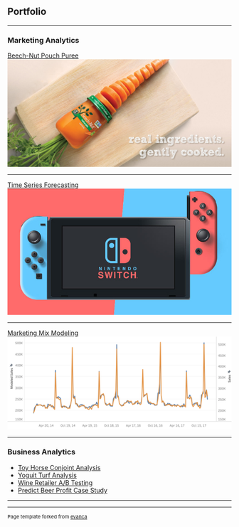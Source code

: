 ## Portfolio

---

### Marketing Analytics 

[Beech-Nut Pouch Puree](https://drive.google.com/file/d/1yoZXce-83KWPtZ4gOcduoqavC_AEzSWu/view?usp=sharing/)
<img src="images/BN.jpg?raw=true"/>

---
[Time Series Forecasting](https://drive.google.com/file/d/1mX30dLRRIIeHFpol_1jeNt1aVTMsoiuY/view?usp=sharing/)
<img src="images/nintendo-switch.jpg?raw=true"/>

---
[Marketing Mix Modeling](https://drive.google.com/file/d/1GcOTSna8l1apJi5daT5YC9J176bdgShZ/view?usp=sharing/)
<img src="images/MMM.png?raw=true"/>

---

### Business Analytics 

- [Toy Horse Conjoint Analysis](https://drive.google.com/file/d/1a_CxOhmU4BklKAEndo-BFCgmabscbmea/view?usp=sharing/)
- [Yoguit Turf Analysis](https://drive.google.com/file/d/1Ye4uCHFlDbfVuGbObRXmYxSOTf9ZAPF4/view?usp=sharing/)
- [Wine Retailer A/B Testing](https://drive.google.com/file/d/1P-BoBBhvmDirX0x50DDeyIjxXcxPQxX3/view?usp=sharing/)
- [Predict Beer Profit Case Study](https://drive.google.com/file/d/1qRCc8SCHjKtMi156ymOuEZpBSk_7mWTi/view?usp=sharing/)

---




---
<p style="font-size:11px">Page template forked from <a href="https://github.com/evanca/quick-portfolio">evanca</a></p>
<!-- Remove above link if you don't want to attibute -->
